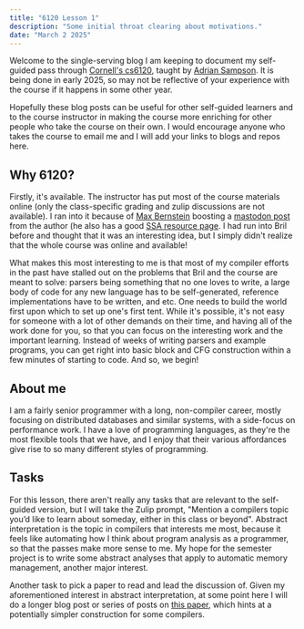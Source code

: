 ```yaml
---
title: "6120 Lesson 1"
description: "Some initial throat clearing about motivations."
date: "March 2 2025"
---
```


Welcome to the single-serving blog I am keeping to document my self-guided pass through [Cornell's cs6120](https://www.cs.cornell.edu/courses/cs6120), taught by [Adrian Sampson](https://www.cs.cornell.edu/~asampson/).  It is being done in early 2025, so may not be reflective of your experience with the course if it happens in some other year.

Hopefully these blog posts can be useful for other self-guided learners and to the course instructor in making the course more enriching for other people who take the course on their own.  I would encourage anyone who takes the course to email me and I will add your links to blogs and repos here.

## Why 6120?

Firstly, it's available.  The instructor has put most of the course materials online (only the class-specific grading and zulip discussions are not available).  I ran into it because of [Max Bernstein](https://bernsteinbear.com/) boosting a [mastodon post](https://mastodon.social/@adrian@discuss.systems/114065548299028516) from the author (he also has a good [SSA resource page](https://bernsteinbear.com/blog/ssa/). I had run into Bril before and thought that it was an interesting idea, but I simply didn't realize that the whole course was online and available!

What makes this most interesting to me is that most of my compiler efforts in the past have stalled out on the problems that Bril and the course are meant to solve: parsers being something that no one loves to write, a large body of code for any new language has to be self-generated, reference implementations have to be written, and etc.  One needs to build the world first upon which to set up one's first tent.  While it's possible, it's not easy for someone with a lot of other demands on their time, and having all of the work done for you, so that you can focus on the interesting work and the important learning.  Instead of weeks of writing parsers and example programs, you can get right into basic block and CFG construction within a few minutes of starting to code.  And so, we begin!

## About me

I am a fairly senior programmer with a long, non-compiler career, mostly focusing on distributed databases and similar systems, with a side-focus on performance work.  I have a love of programming languages, as they're the most flexible tools that we have, and I enjoy that their various affordances give rise to so many different styles of programming.

## Tasks

For this lesson, there aren't really any tasks that are relevant to the self-guided version, but I will take the Zulip prompt, "Mention a compilers topic you’d like to learn about someday, either in this class or beyond".  Abstract interpretation is the topic in compilers that interests me most, because it feels like automating how I think about program analysis as a programmer, so that the passes make more sense to me.  My hope for the semester project is to write some abstract analyses that apply to automatic memory management, another major interest.

Another task to pick a paper to read and lead the discussion of.  Given my aforementioned interest in abstract interpretation, at some point here I will do a longer blog post or series of posts on [this paper](http://codex.top/assets/publications/pdfs/2024-pldi-compiling-with-abstract-interpretation-with-appendices.pdf), which hints at a potentially simpler construction for some compilers.

